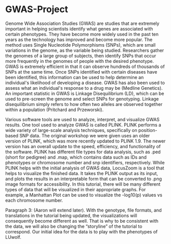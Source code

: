# GWAS-Project

Genome Wide Association Studies (GWAS) are studies that are extremely important in helping scientists identify what genes are associated with certain phenotypes. They have become more widely used in the past ten years as the technology has improved and become more popular. The method uses Single Nucleotide Polymorphisms (SNPs), which are small variations in the genome, as the variable being studied. Researchers gather the genomes of a large group of subjects, then identify SNPs that occur more frequently in the genomes of people with the desired phenotype. GWAS is extremely efficient in that it can observe hundreds of thousands of SNPs at the same time. Once SNPs identified with certain diseases have been identified, this information can be used to help determine an individual's likelihood of developing a disease. GWAS has also been used to assess what an individual's response to a drug may be (Medline Genetics). An important statistic in GWAS is Linkage Disequilibrium (LD), which can be used to pre-screen the genome and select SNPs for genotyping. Linkage disequilibrium simply refers to how often two alleles are observed together within a population (Pritchard and Przeworski). 
	
Various software tools are used to analyze, interpret, and visualize GWAS results. One tool used to analyze GWAS is called PLINK. PLINK performs a wide variety of large-scale analysis techniques, specifically on position-based SNP data. The original workshop we were given uses an older version of PLINK, which was more recently updated to PLINK 1.9. The newer version has an overall update to the speed, efficiency, and functionality of the software. PLINK has different file types for data analysis, such as .ped (short for pedigree) and .map, which contains data such as IDs and phenotypes or chromosome number and snp identifiers, respectively. While PLINK helps with the initial analysis of GWAS data, LocusZoom is a tool that helps to visualize the finished data. It takes the PLINK output as its input, and plots the results in an interpretable form that can be converted to .png image formats for accessibility. In this tutorial, there will be many different types of data that will be visualized in their appropriate graphs. For example, a Manhattan Plot can be used to visualize the -log10(p) values vs each chromosome number. 

Paragraph 3: (Aaron will extend later). With the genotype, file formats, and translations in the tutorial being updated, the visualizations will consequently become different as well. That is why to be consistent with the data, we will also be changing the “storyline” of the tutorial to correspond. Our initial idea for the data is to play with the phenotypes of LUwolf. 
